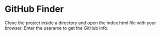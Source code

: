 # GitHub Finder
Clone the project inside a directory and open the  index.html file with your browser. Enter the userame to get the GitHub info.
